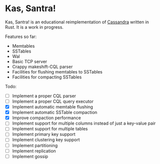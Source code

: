 # Kas, Santra!

Kas, Santra! is an educational reimplementation of [Cassandra](https://cassandra.apache.org/) written in Rust. It is a work in progress.

Features so far:

- Memtables
- SSTables
- Wal
- Basic TCP server
- Crappy makeshift-CQL parser
- Facilities for flushing memtables to SSTables
- Facilities for compacting SSTables

Todo:

- [ ] Implement a proper CQL parser
- [ ] Implement a proper CQL query executor
- [x] Implement automatic memtable flushing
- [x] Implement automatic SSTable compaction
- [x] Improve compaction performance
- [ ] Implement support for multiple columns instead of just a key-value pair
- [ ] Implement support for multiple tables
- [ ] Implement primary key support
- [ ] Implement clustering key support
- [ ] Implement partitioning
- [ ] Implement replication
- [ ] Implement gossip